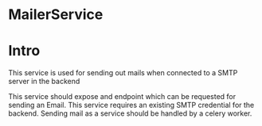 MailerService
=============

# Intro
This service is used for sending out mails when connected to a SMTP server in the backend

This service should expose and endpoint which can be requested for sending an Email.
This service requires an existing SMTP credential for the backend.
Sending mail as a service should be handled by a celery worker.
